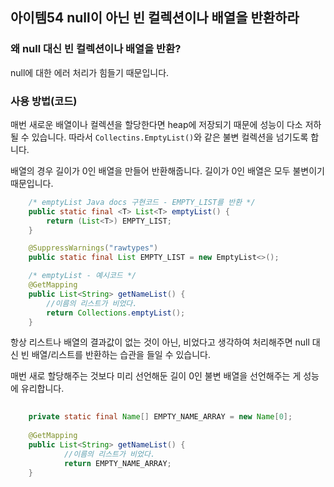 ## 아이템54 null이 아닌 빈 컬렉션이나 배열을 반환하라

### 왜 null 대신 빈 컬렉션이나 배열을 반환?

null에 대한 에러 처리가 힘들기 때문입니다.

### 사용 방법(코드)

매번 새로운 배열이나 컬렉션을 할당한다면 heap에 저장되기 때문에 성능이 다소 저하될 수 있습니다. 따라서 `Collectins.EmptyList()`와 같은 불변 컬렉션을 넘기도록 합니다. 

배열의 경우 길이가 0인 배열을 만들어 반환해줍니다. 길이가 0인 배열은 모두 불변이기 때문입니다.

```java
    /* emptyList Java docs 구현코드 - EMPTY_LIST를 반환 */
    public static final <T> List<T> emptyList() {
        return (List<T>) EMPTY_LIST;
    }

    @SuppressWarnings("rawtypes")
    public static final List EMPTY_LIST = new EmptyList<>();

    /* emptyList - 예시코드 */
    @GetMapping
    public List<String> getNameList() {
        //이름의 리스트가 비었다.
        return Collections.emptyList();
    }
```

항상 리스트나 배열의 결과값이 없는 것이 아닌, 비었다고 생각하여 처리해주면 null 대신 빈 배열/리스트를 반환하는 습관을 들일 수 있습니다.

매번 새로 할당해주는 것보다 미리 선언해둔 길이 0인 불변 배열을 선언해주는 게 성능에 유리합니다.

```java
    
    private static final Name[] EMPTY_NAME_ARRAY = new Name[0];
    
    @GetMapping
    public List<String> getNameList() {
            //이름의 리스트가 비었다.
            return EMPTY_NAME_ARRAY;
    }
```